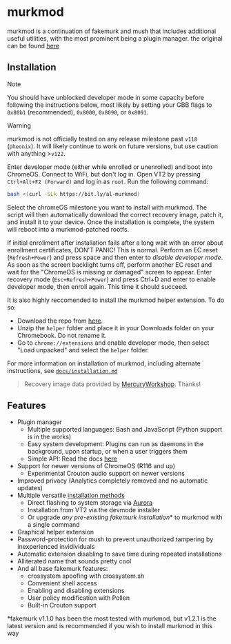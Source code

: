 # murkmod

murkmod is a continuation of fakemurk and mush that includes additional useful utilities, with the most prominent being a plugin manager.
the original can be found [here](https://github.com/AerialiteLabs/murkmod)
## Installation

> [!NOTE]
> You should have unblocked developer mode in some capacity before following the instructions below, most likely by setting your GBB flags to `0x80b1` (recommended), `0x8000`, `0x8090`, or `0x8091`.

> [!WARNING]
> murkmod is not officially tested on any release milestone past `v118` (`pheonix`). It will likely continue to work on future versions, but use caution with anything >`v122`.

Enter developer mode (either while enrolled or unenrolled) and boot into ChromeOS. Connect to WiFi, but don't log in. Open VT2 by pressing `Ctrl+Alt+F2 (Forward)` and log in as `root`. Run the following command:

```sh
bash <(curl -SLk https://bit.ly/al-murkmod)
```

Select the chromeOS milestone you want to install with murkmod. The script will then automatically download the correct recovery image, patch it, and install it to your device. Once the installation is complete, the system will reboot into a murkmod-patched rootfs.

If initial enrollment after installation fails after a long wait with an error about enrollment certificates, DON'T PANIC! This is normal. Perform an EC reset (`Refresh+Power`) and press space and then enter to *disable developer mode*. As soon as the screen backlight turns off, perform another EC reset and wait for the "ChromeOS is missing or damaged" screen to appear. Enter recovery mode (`Esc+Refresh+Power`) and press Ctrl+D and enter to enable developer mode, then enroll again. This time it should succeed.

It is also highly reccomended to install the murkmod helper extension. To do so:

- Download the repo from [here](https://codeload.github.com/rainestorme/murkmod/zip/refs/heads/main).
- Unzip the `helper` folder and place it in your Downloads folder on your Chromebook. Do not rename it.
- Go to `chrome://extensions` and enable developer mode, then select "Load unpacked" and select the `helper` folder.

For more information on installation of murkmod, including alternate instructions, see [`docs/installation.md`](docs/installation.md)

> Recovery image data provided by [MercuryWorkshop](https://github.com/MercuryWorkshop/chromeos-releases-data?tab=CC-BY-4.0-1-ov-file). Thanks!

## Features

- Plugin manager
   - Multiple supported languages: Bash and JavaScript (Python support is in the works)
   - Easy system development: Plugins can run as daemons in the background, upon startup, or when a user triggers them
   - Simple API: Read the docs [here](https://github.com/AerialiteLabs/murkmod/blob/main/docs/plugin_dev.md)
- Support for newer versions of ChromeOS (R116 and up)
   - Experimental Crouton audio support on newer versions
- Improved privacy (Analytics completely removed and no automatic updates)
- Multiple versatile [installation methods](https://github.com/AerialiteLabs/murkmod/blob/main/docs/installation.md)
   - Direct flashing to system storage via [Aurora](https://github.com/AerialiteLabs/Aurora)
   - Installation from VT2 via the devmode installer
   - Or upgrade *any pre-existing fakemurk installation*\* to murkmod with a single command
- Graphical helper extension
- Password-protection for mush to prevent unauthorized tampering by inexperienced invidividuals
- Automatic extension disabling to save time during repeated installations
- Alliterated name that sounds pretty cool
- And all base fakemurk features:
   - crossystem spoofing with crossystem.sh
   - Convenient shell access
   - Enabling and disabling extensions
   - User policy modification with Pollen
   - Built-in Crouton support

\*fakemurk v1.1.0 has been the most tested with murkmod, but v1.2.1 is the latest version and is recommended if you wish to install murkmod in this way
